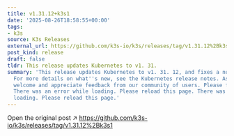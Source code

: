 ```yaml
---
title: v1.31.12+k3s1
date: '2025-08-26T18:58:55+00:00'
tags:
- k3s
source: K3s Releases
external_url: https://github.com/k3s-io/k3s/releases/tag/v1.31.12%2Bk3s1
post_kind: release
draft: false
tldr: This release updates Kubernetes to v1. 31.
summary: 'This release updates Kubernetes to v1. 31. 12, and fixes a number of issues.
  For more details on what''s new, see the Kubernetes release notes. As always, we
  welcome and appreciate feedback from our community of users. Please feel free to:
  There was an error while loading. Please reload this page. There was an error while
  loading. Please reload this page.'
---
```

Open the original post ↗ https://github.com/k3s-io/k3s/releases/tag/v1.31.12%2Bk3s1

